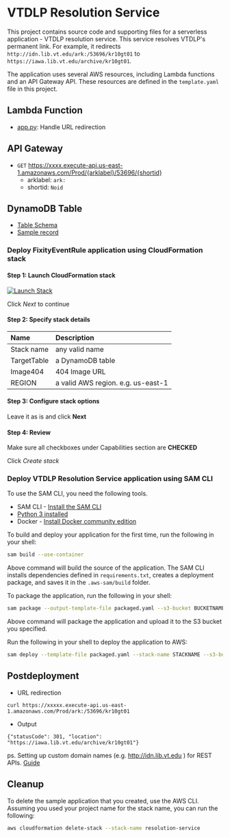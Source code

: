 # VTDLP Resolution Service

This project contains source code and supporting files for a serverless application - VTDLP resolution service. This service resolves VTDLP's permanent link. For example, it redirects ```http://idn.lib.vt.edu/ark:/53696/kr10gt01``` to ```https://iawa.lib.vt.edu/archive/kr10gt01```.

The application uses several AWS resources, including Lambda functions and an API Gateway API. These resources are defined in the `template.yaml` file in this project.

## Lambda Function
* [app.py](apps/app.py): Handle URL redirection

## API Gateway
* ```GET``` https://xxxx.execute-api.us-east-1.amazonaws.com/Prod/{arklabel}/53696/{shortid}
	* arklabel: ```ark:```
	* shortid: ```Noid```

## DynamoDB Table
* [Table Schema](example/table_schema.json)
* [Sample record](example/record.json)


### Deploy FixityEventRule application using CloudFormation stack
#### Step 1: Launch CloudFormation stack
[![Launch Stack](https://cdn.rawgit.com/buildkite/cloudformation-launch-stack-button-svg/master/launch-stack.svg)](https://console.aws.amazon.com/cloudformation/home?region=us-east-1#/stacks/new?&templateURL=https://vtdlp-dev-cf.s3.amazonaws.com/7db2bd3b29f387d3ea3639726f7e535c.template)

Click *Next* to continue

#### Step 2: Specify stack details

| Name | Description |
|:---  |:------------|
| Stack name | any valid name |
| TargetTable | a DynamoDB table |
| Image404 | 404 Image URL |
| REGION | a valid AWS region. e.g. us-east-1  |

#### Step 3: Configure stack options
Leave it as is and click **Next**

#### Step 4: Review
Make sure all checkboxes under Capabilities section are **CHECKED**

Click *Create stack*

### Deploy VTDLP Resolution Service application using SAM CLI

To use the SAM CLI, you need the following tools.

* SAM CLI - [Install the SAM CLI](https://docs.aws.amazon.com/serverless-application-model/latest/developerguide/serverless-sam-cli-install.html)
* [Python 3 installed](https://www.python.org/downloads/)
* Docker - [Install Docker community edition](https://hub.docker.com/search/?type=edition&offering=community)

To build and deploy your application for the first time, run the following in your shell:

```bash
sam build --use-container
```

Above command will build the source of the application. The SAM CLI installs dependencies defined in `requirements.txt`, creates a deployment package, and saves it in the `.aws-sam/build` folder.

To package the application, run the following in your shell:
```bash
sam package --output-template-file packaged.yaml --s3-bucket BUCKETNAME
```
Above command will package the application and upload it to the S3 bucket you specified.

Run the following in your shell to deploy the application to AWS:
```bash
sam deploy --template-file packaged.yaml --stack-name STACKNAME --s3-bucket BUCKETNAME --parameter-overrides 'TargetTableName=resolutiontable Region=us-east-1 Image404=https://images/404.jpg' --capabilities CAPABILITY_IAM CAPABILITY_NAMED_IAM --region us-east-1
```

## Postdeployment
* URL redirection
```
curl https://xxxxx.execute-api.us-east-1.amazonaws.com/Prod/ark:/53696/kr10gt01
```
* Output
```
{"statusCode": 301, "location": "https://iawa.lib.vt.edu/archive/kr10gt01"}
```

ps. Setting up custom domain names (e.g. http://idn.lib.vt.edu ) for REST APIs. [Guide](https://docs.aws.amazon.com/apigateway/latest/developerguide/how-to-custom-domains.html)

## Cleanup

To delete the sample application that you created, use the AWS CLI. Assuming you used your project name for the stack name, you can run the following:

```bash
aws cloudformation delete-stack --stack-name resolution-service
```
